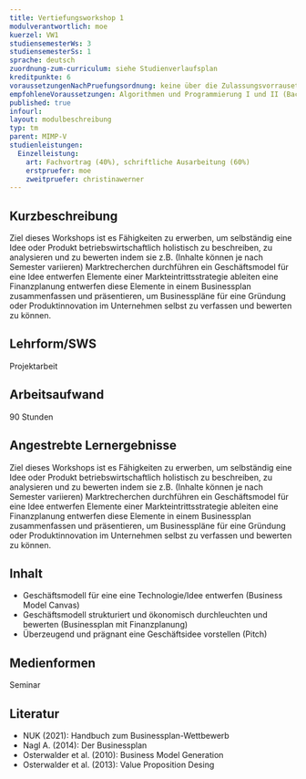 ```yaml
---
title: Vertiefungsworkshop 1
modulverantwortlich: moe
kuerzel: VW1
studiensemesterWs: 3
studiensemesterSs: 1
sprache: deutsch
zuordnung-zum-curriculum: siehe Studienverlaufsplan
kreditpunkte: 6
voraussetzungenNachPruefungsordnung: keine über die Zulassungsvorrausetzungen zum Studium hinausgehenden
empfohleneVoraussetzungen: Algorithmen und Programmierung I und II (Bachelor), Softwaretechnik (Bachelor), BWL I - Grundlagen (Bachelor)
published: true
infourl: 
layout: modulbeschreibung
typ: tm
parent: MIMP-V
studienleistungen:
  Einzelleistung:
    art: Fachvortrag (40%), schriftliche Ausarbeitung (60%)
    erstpruefer: moe
    zweitpruefer: christinawerner
---
```


## Kurzbeschreibung
Ziel dieses Workshops ist es Fähigkeiten zu erwerben, um selbständig eine Idee oder Produkt betriebswirtschaftlich holistisch zu beschreiben, zu analysieren und zu bewerten indem sie z.B. (Inhalte können je nach Semester variieren) Marktrecherchen durchführen ein Geschäftsmodel für eine Idee entwerfen Elemente einer Markteintrittsstrategie ableiten eine Finanzplanung entwerfen diese Elemente in einem Businessplan zusammenfassen und präsentieren, um Businesspläne für eine Gründung oder Produktinnovation im Unternehmen selbst zu verfassen und bewerten zu können.

## Lehrform/SWS 
Projektarbeit

## Arbeitsaufwand 
90 Stunden

## Angestrebte Lernergebnisse
Ziel dieses Workshops ist es Fähigkeiten zu erwerben, um selbständig eine Idee oder Produkt betriebswirtschaftlich holistisch zu beschreiben, zu analysieren und zu bewerten indem sie z.B. (Inhalte können je nach Semester variieren) Marktrecherchen durchführen ein Geschäftsmodel für eine Idee entwerfen Elemente einer Markteintrittsstrategie ableiten eine Finanzplanung entwerfen diese Elemente in einem Businessplan zusammenfassen und präsentieren, um Businesspläne für eine Gründung oder Produktinnovation im Unternehmen selbst zu verfassen und bewerten zu können.

## Inhalt
- Geschäftsmodell für eine eine Technologie/Idee entwerfen (Business Model Canvas)
- Geschäftsmodell strukturiert und ökonomisch durchleuchten und bewerten (Businessplan mit Finanzplanung)
- Überzeugend und prägnant eine Geschäftsidee vorstellen (Pitch)


## Medienformen
Seminar

## Literatur
- NUK (2021): Handbuch zum Businessplan-Wettbewerb
- Nagl A. (2014): Der Businessplan
- Osterwalder et al. (2010): Business Model Generation
- Osterwalder et al. (2013): Value Proposition Desing
